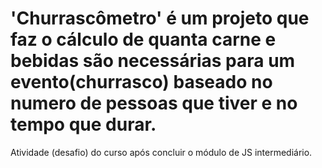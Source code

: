 # 'Churrascômetro' é um projeto que faz o cálculo de quanta carne e bebidas são necessárias para um evento(churrasco) baseado no numero de pessoas que tiver e no tempo que durar.
Atividade (desafio) do curso após concluir o módulo de JS intermediário. 
